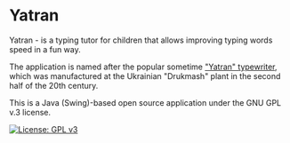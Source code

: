 # Yatran

Yatran - is a typing tutor for children that allows improving typing words speed in a fun way.

The application is named after the popular
sometime ["Yatran" typewriter](https://uk.wikipedia.org/wiki/%D0%AF%D1%82%D1%80%D0%B0%D0%BD%D1%8C_(%D0%B4%D1%80%D1%83%D0%BA%D0%B0%D1%80%D1%81%D1%8C%D0%BA%D0%B0_%D0%BC%D0%B0%D1%88%D0%B8%D0%BD%D0%BA%D0%B0)),
which was manufactured at the Ukrainian "Drukmash" plant in the second half of the 20th century.

This is a Java (Swing)-based open source application under the GNU GPL v.3 license.

[![License: GPL v3](https://img.shields.io/badge/License-GPLv3-blue.svg)](https://www.gnu.org/licenses/gpl-3.0)